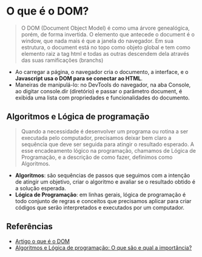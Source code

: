 # O que é o DOM?

> O DOM (Document Object Model) é como uma árvore genealógica, porém, de forma invertida. O elemento que antecede o document é o window, que nada mais é que a janela do navegador. Em sua estrutura, o document está no topo como objeto global e tem como elemento raiz a tag html e todas as outras descendem dela através das suas ramificações (branchs)

- Ao carregar a página, o navegador cria o documento, a interface, e o **Javascript usa o DOM para se conectar ao HTML**.
- Maneiras de manipulá-lo: no DevTools do navegador, na aba Console, ao digitar console.dir (diretório) e passar o parâmetro document, é exibida uma lista com propriedades e funcionalidades do documento.

## Algoritmos e Lógica de programação

> Quando a necessidade é desenvolver um programa ou rotina a ser executada pelo computador, precisamos deixar bem claro a sequência que deve ser seguida para atingir o resultado esperado. A esse encadeamento lógico na programação, chamamos de Lógica de Programação, e a descrição de como fazer, definimos como Algoritmos.

- **Algoritmos**: são sequências de passos que seguimos com a intenção de atingir um objetivo, criar o algoritmo e avaliar se o resultado obtido é a solução esperada. 
- **Lógica de Programação**: em linhas gerais, lógica de programação é todo conjunto de regras e conceitos que precisamos aplicar para criar códigos que serão interpretados e executados por um computador.


## Referências

- [Artigo o que é o DOM](https://www.alura.com.br/artigos/o-que-e-o-dom?_gl=1*u9ib37*_ga*MjA2MTQxMDE1MS4xNjg1MDQyNjc1*_ga_1EPWSW3PCS*MTcxMjc4NzU2My44NC4xLjE3MTI3ODk3NjcuMC4wLjA.*_fplc*UUw2a0FjZEF0c0F0ciUyQmp4S2xGNlJDd04lMkJJSDJJYVolMkJaV044MG5kSkI1MmQ3OFd3T29waSUyRjZORGkzMGZ0aXN4Z293ZktnR0ZrVEZlbkw5R1pVVXMwOGJ2Rnd1RUFvdlRmd1p2WDI5andEc2I2V0o5UkFHS2Z5dmpHQ1F3MVElM0QlM0Q.#:~:text=A%2520tradu%25C3%25A7%25C3%25A3o%2520do%2520acr%25C3%25B4nimo%2520ingl%25C3%25AAs,modelagem%2520de%2520todo%2520o%2520HTML.s)
- [Algoritmos e Lógica de programação: O que são e qual a importância?](https://www.alura.com.br/artigos/algoritmos-e-logica-de-programacao)
